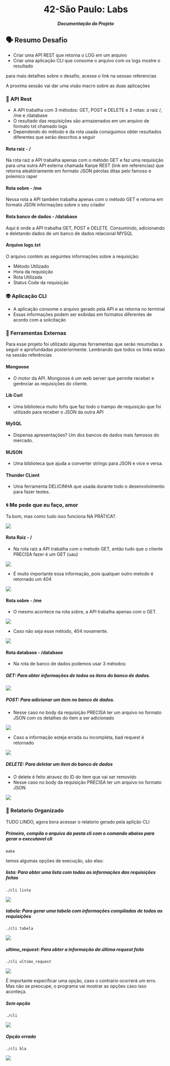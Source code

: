 <h1 align="center">
	42-São Paulo: Labs
</h1>

<p align="center">
	<b><i>Documentação do Projeto</i></b><br>

## 🗣️ Resumo Desafio
- Criar uma API REST que retorna o LOG em um arquivo
- Criar uma aplicação CLI que consome o arquivo com os logs mostre o resultado

para mais detalhes sobre o desafio, acesse o link na sessao referencias

A proxima sessão vai dar uma visão macro sobre as duas aplicações

### 💎 API Rest
- A API trabalha com 3 métodos: GET, POST e DELETE e 3 rotas: a raiz /, /me e /database
- O resultado das requisições são armazenados em um arquivo de formato txt chamado logs
- Dependendo do método e da rota usada consiguimos obter resultados diferentes que serão descritos a seguir

#### Rota raiz - /

Na rota raiz a API trabalha apenas com o método GET e faz uma requisição para uma outra API externa chamada Kanye REST (link em referencias) que retorna aleatóriamente em formato JSON pérolas ditas pelo famoso e polemico raper

#### Rota sobre - /me

Nessa rota a API também trabalha apenas com o método GET e retorna em formato JSON informações sobre o seu criador

#### Rota banco de dados - /database

Aqui é onde a API trabalha GET, POST e DELETE. Consumindo, adicionando e deletando dados de um banco de dados relacional MYSQL

#### Arquivo logs.txt

O arquivo contém as seguintes informações sobre a requisição:
- Método Utilizado
- Hora da requisição
- Rota Utilizada
- Status Code da requisição

### 👽 Aplicação CLI
- A aplicação consome o arquivo gerado pela API e as retorna no terminal
- Essas informações podem ser exibidas em formatos diferentes de acordo com a solicitação

### 🔨 Ferramentas Externas
Para esse projeto foi utilizado algumas ferramentas que serão resumidas a seguir e aprofundadas posteriormente. Lembrando que todos os links estao na sessão referências

#### Mongoose
- O motor da API. Mongoose é um web server que permite receber e gerênciar as requisições do cliente.
	
#### Lib Curl
- Uma biblioteca muito fofis que faz todo o trampo de requisição que foi utilizado para receber o JSON da outra API
	
#### MySQL
- Dispensa apresentações? Um dos bancos de dados mais famosos do mercado.
	
#### MJSON
- Uma biblioteca que ajuda a converter strings para JSON e vice e versa.

#### Thunder CLient
- Uma ferramenta DELICINHA que usada durante todo o desenvolvimento para fazer testes.

### 🌀 Me pede que eu faço, amor
Ta bom, mas como tudo isso funciona NA PRÁTICA?.

![](./img/IBAGENS2.jpeg)

#### Rota Raiz - /

- Na rota raiz a API trabalha com o metodo GET, então tudo que o cliente PRECISA fazer é um GET (uau)
	
![](./img/rota-raiz.png)


- É muito importante essa informação, pois qualquer outro metodo é retornado um 404

![](./img/rota-raiz-error.png)

#### Rota sobre - /me

- O mesmo acontece na rota sobre, a API trabalha apenas com o GET.

![](./img/rota-sobre.png)

- Caso não seja esse método, 404 novamente.

![](./img/rota-sobre-error.png)

#### Rota database - /database

- Na rota de banco de dados podemos usar 3 métodos:

##### GET: Para obter informações de todos os itens do banco de dados.

![](./img/database-get.png)

##### POST: Para adicionar um item no banco de dados.

- Nesse caso no body da requisição PRECISA ter um arquivo no formato JSON com os detalhes do item a ser adicionado

![](./img/database-post.png)
	
- Caso a informação esteja errada ou incompleta, bad request é retornado

![](./img/database-post-error.png)

##### DELETE: Para deletar um item do banco de dados
	
- O delete é feito atravez do ID do item que vai ser removido
- Nesse caso no body da requisição PRECISA ter um arquivo no formato JSON
	
![](./img/database-delete.png)
	
### 💬 Relatorio Organizado

TUDO LINDO, agora bora acessar o relatorio gerado pela aplição CLI

##### Primeiro, compila o arquivo da pasta cli com o comando abaixo para gerar o executavel cli
```
make
```
	
temos algumas opções de execução, são elas:

##### lista: Para obter uma lista com todas as informações das requisições feitas
```
./cli lista
```
![](./img/cli-lista.png)

##### tabela: Para gerar uma tabela com informações compiladas de todas as requisições
```
./cli tabela
```
![](./img/cli-tabela.png)

##### ultimo_request: Para obter a informação da última request feito
```
./cli ultimo_request
```
![](./img/cli-ultimo.png)

É importante especificar uma opção, caso o contrario ocorrerá um erro. Mas não se preocupe, o programa vai mostrar as opções caso isso aconteça.

##### Sem opção
```
./cli 
```

![](./img/cli-sem-opcao.png)

##### Opção errada
```
./cli bla
```
![](./img/cli-opcao-errada.png)


